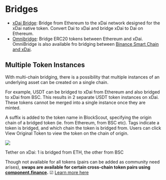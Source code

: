 # Bridges

* ​[xDai Bridge](https://www.xdaichain.com/for-users/bridges/converting-xdai-via-bridge): Bridge from Ethereum to the xDai network designed for the xDai native token. Convert Dai to xDai and bridge xDai to Dai on Ethereum.
* ​[Omnibridge](https://www.xdaichain.com/for-users/bridges/omnibridge): Bridge ERC20 tokens between Ethereum and xDai. OmniBridge is also available fro bridging between [Binance Smart Chain and xDai](https://www.xdaichain.com/for-users/bridges/omnibridge/binance-smart-chain-omnibridge).

## Multiple Token Instances <a id="multiple-token-instances"></a>

With multi-chain bridging, there is a possibility that multiple instances of an underlying asset can be created on a single chain.

For example, USDT can be bridged to xDai from Ethereum and also bridged to xDai from BSC. This results in 2 separate USDT token instances on xDai. These tokens cannot be merged into a single instance once they are minted.

A suffix is added to the token name in BlockScout, specifying the origin chain of a bridged token \(ie. from Ethereum, from BSC etc\). Tags indicate a token is bridged, and which chain the token is bridged from. Users can click View Original Token to view the token on the chain of origin.

![](https://gblobscdn.gitbook.com/assets%2F-Lpi9AHj62wscNlQjI-l%2F-MVRyffWh0qsp1JRHduu%2F-MVS2x5uiStMAs32ewfF%2Ftether1.png?alt=media&token=a7ccc2f9-7098-4e6a-a46d-6994dee5ff71)

Tether on xDai: 1 is bridged from ETH, the other from BSC

Though not available for all tokens \(pairs can be added as community need arises\), **swaps are available for certain cross-chain token pairs using** [**component.finance**](https://xdai.component.finance/)**.** ☑ [Learn more here](https://www.xdaichain.com/about-xdai/project-spotlights/component-finance)​

